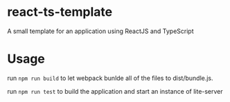 react-ts-template
===
A small template for an application using ReactJS and TypeScript

Usage
===
run ```npm run build``` to let webpack bunlde all of the files to dist/bundle.js.

run ```npm run test``` to build the application and start an instance of lite-server